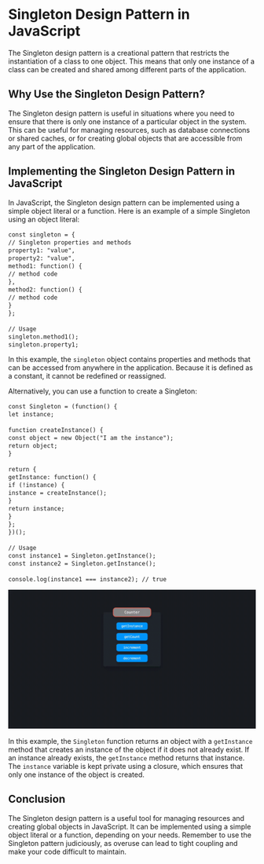 # Singleton Design Pattern in JavaScript

The Singleton design pattern is a creational pattern that restricts the instantiation of a class to one object. This means that only one instance of a class can be created and shared among different parts of the application.

## Why Use the Singleton Design Pattern?

The Singleton design pattern is useful in situations where you need to ensure that there is only one instance of a particular object in the system. This can be useful for managing resources, such as database connections or shared caches, or for creating global objects that are accessible from any part of the application.

## Implementing the Singleton Design Pattern in JavaScript

In JavaScript, the Singleton design pattern can be implemented using a simple object literal or a function. Here is an example of a simple Singleton using an object literal:

```
const singleton = {
// Singleton properties and methods
property1: "value",
property2: "value",
method1: function() {
// method code
},
method2: function() {
// method code
}
};

// Usage
singleton.method1();
singleton.property1;
```

In this example, the `singleton` object contains properties and methods that can be accessed from anywhere in the application. Because it is defined as a constant, it cannot be redefined or reassigned.

Alternatively, you can use a function to create a Singleton:

```
const Singleton = (function() {
let instance;

function createInstance() {
const object = new Object("I am the instance");
return object;
}

return {
getInstance: function() {
if (!instance) {
instance = createInstance();
}
return instance;
}
};
})();

// Usage
const instance1 = Singleton.getInstance();
const instance2 = Singleton.getInstance();

console.log(instance1 === instance2); // true
```

![singleton](./assets/react-patterns_design-patterns_assets_counterInstance.gif)

In this example, the `Singleton` function returns an object with a `getInstance` method that creates an instance of the object if it does not already exist. If an instance already exists, the `getInstance` method returns that instance. The `instance` variable is kept private using a closure, which ensures that only one instance of the object is created.

## Conclusion

The Singleton design pattern is a useful tool for managing resources and creating global objects in JavaScript. It can be implemented using a simple object literal or a function, depending on your needs. Remember to use the Singleton pattern judiciously, as overuse can lead to tight coupling and make your code difficult to maintain.

